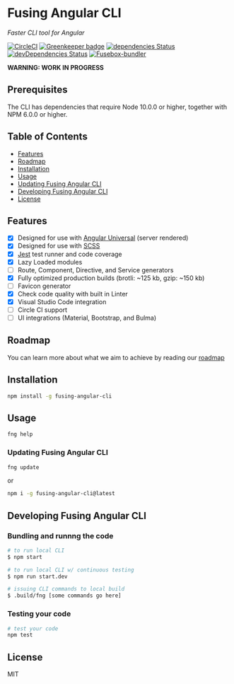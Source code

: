 # Fusing Angular CLI

_Faster CLI tool for Angular_

[![CircleCI](https://circleci.com/gh/patrickmichalina/fusing-angular-cli.svg?style=shield)](https://circleci.com/gh/patrickmichalina/fusing-angular-cli)
[![Greenkeeper badge](https://badges.greenkeeper.io/patrickmichalina/fusing-angular-cli.svg)](https://greenkeeper.io/)
[![dependencies Status](https://david-dm.org/patrickmichalina/fusing-angular-cli/status.svg)](https://david-dm.org/patrickmichalina/fusing-angular-cli)
[![devDependencies Status](https://david-dm.org/patrickmichalina/fusing-angular-cli/dev-status.svg)](https://david-dm.org/patrickmichalina/fusing-angular-cli?type=dev)
[![Fusebox-bundler](https://img.shields.io/badge/gitter-join%20chat%20%E2%86%92-brightgreen.svg)](https://gitter.im/fusing-angular-cli/Lobby)

**WARNING: WORK IN PROGRESS**

## Prerequisites

The CLI has dependencies that require Node 10.0.0 or higher, together with NPM 6.0.0 or higher.

## Table of Contents

- [Features](#features)
- [Roadmap](#roadmap)
- [Installation](#installation)
- [Usage](#usage)
- [Updating Fusing Angular CLI](#updating-fusing-angular-cli)
- [Developing Fusing Angular CLI](#developing-fusing-angular-cli)
- [License](#license)

## Features

- [x] Designed for use with [Angular Universal](https://universal.angular.io) (server rendered)
- [x] Designed for use with [SCSS](https://sass-lang.com)
- [x] [Jest](https://jestjs.io) test runner and code coverage
- [x] Lazy Loaded modules
- [ ] Route, Component, Directive, and Service generators
- [x] Fully optimized production builds (brotli: ~125 kb, gzip: ~150 kb)
- [ ] Favicon generator
- [x] Check code quality with built in Linter
- [x] Visual Studio Code integration
- [ ] Circle CI support
- [ ] UI integrations (Material, Bootstrap, and Bulma)

## Roadmap

You can learn more about what we aim to achieve by reading our [roadmap](ROADMAP.md)

## Installation

```bash
npm install -g fusing-angular-cli
```

## Usage

```bash
fng help
```

### Updating Fusing Angular CLI

```bash
fng update
```

or

```bash
npm i -g fusing-angular-cli@latest
```

## Developing Fusing Angular CLI

### Bundling and runnng the code

```bash
# to run local CLI
$ npm start

# to run local CLI w/ continuous testing
$ npm run start.dev

# issuing CLI commands to local build
$ .build/fng [some commands go here]
```

### Testing your code

```bash
# test your code
npm test
```

## License

MIT

